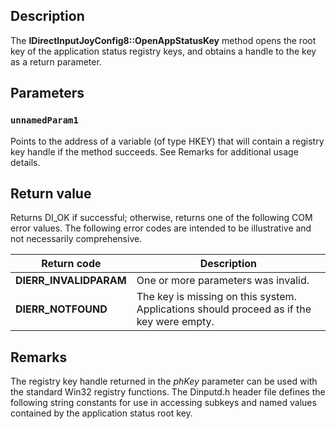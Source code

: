 ## Description

The **IDirectInputJoyConfig8::OpenAppStatusKey**  method opens the root key of the application status registry keys, and obtains a handle to the key as a return parameter.

## Parameters

### `unnamedParam1`

Points to the address of a variable (of type HKEY) that will contain a registry key handle if the method succeeds. See Remarks for additional usage details.

## Return value

Returns DI_OK if successful; otherwise, returns one of the following COM error values. The following error codes are intended to be illustrative and not necessarily comprehensive.

| Return code | Description |
| --- | --- |
| **DIERR_INVALIDPARAM** | One or more parameters was invalid. |
| **DIERR_NOTFOUND** | The key is missing on this system. Applications should proceed as if the key were empty. |

## Remarks

The registry key handle returned in the *phKey* parameter can be used with the standard Win32 registry functions. The Dinputd.h header file defines the following string constants for use in accessing subkeys and named values contained by the application status root key.